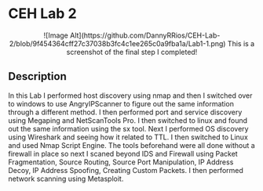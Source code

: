 <h1>CEH Lab 2</h1>

<p align="center">
![Image Alt](https://github.com/DannyRRios/CEH-Lab-2/blob/9f454364cff27c37038b3fc4c1ee265c0a9fba1a/Lab1-1.png)
This is a screenshot of the final step I completed! 

<h2>Description</h2>
In this Lab I performed host discovery using nmap and then I switched over to windows to use AngryIPScanner to figure out the same information through a different method. I then performed port and service discovery using Megaping and NetScanTools Pro. I then switched to linux and found out the same information using the sx tool. Next I performed OS discovery using Wireshark and seeing how it related to TTL. I then switched to Linux and used Nmap Script Engine. The tools beforehand were all done without a firewall in place so next I scaned beyond IDS and Firewall using Packet Fragmentation, Source Routing, Source Port Manipulation, IP Address Decoy, IP Address Spoofing, Creating Custom Packets. I then performed network scanning using Metasploit.
<br />


